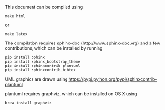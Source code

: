 This document can be compiled using

```
make html
```
or
```
make latex
```

The compilation requires sphinx-doc (http://www.sphinx-doc.org)
and a few contributions, which can be installed by running

```
pip install Sphinx
pip install sphinx_bootstrap_theme
pip install sphinxcontrib-plantuml
pip install sphinxcontrib_bibtex
```

UML graphics are drawn using https://pypi.python.org/pypi/sphinxcontrib-plantuml

plantuml requires graphviz, which can be installed on OS X using

```
brew install graphviz
```
